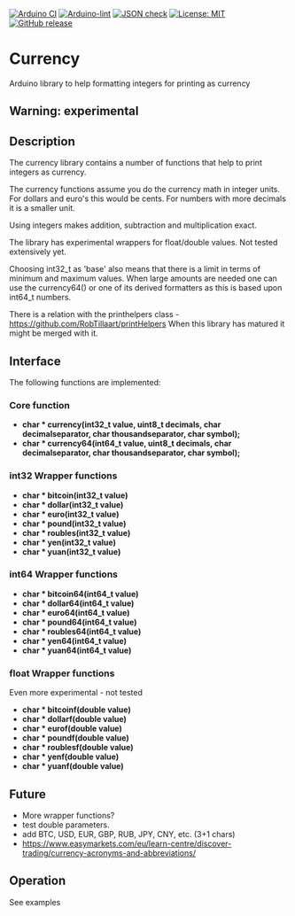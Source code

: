 
[![Arduino CI](https://github.com/RobTillaart/currency/workflows/Arduino%20CI/badge.svg)](https://github.com/marketplace/actions/arduino_ci)
[![Arduino-lint](https://github.com/RobTillaart/Currency/actions/workflows/arduino-lint.yml/badge.svg)](https://github.com/RobTillaart/Currency/actions/workflows/arduino-lint.yml)
[![JSON check](https://github.com/RobTillaart/Currency/actions/workflows/jsoncheck.yml/badge.svg)](https://github.com/RobTillaart/Currency/actions/workflows/jsoncheck.yml)
[![License: MIT](https://img.shields.io/badge/license-MIT-green.svg)](https://github.com/RobTillaart/currency/blob/master/LICENSE)
[![GitHub release](https://img.shields.io/github/release/RobTillaart/currency.svg?maxAge=3600)](https://github.com/RobTillaart/currency/releases)



# Currency

Arduino library to help formatting integers for printing as currency

## Warning: experimental


## Description

The currency library contains a number of functions that help to print 
integers as currency.

The currency functions assume you do the currency math in integer units.
For dollars and euro's this would be cents. For numbers with more decimals 
it is a smaller unit. 

Using integers makes addition, subtraction and multiplication exact.

The library has experimental wrappers for float/double values. 
Not tested extensively yet.

Choosing int32_t as 'base' also means that there is a limit in terms 
of minimum and maximum values. When large amounts are needed one can 
use the currency64() or one of its derived formatters as this is based
upon int64_t numbers.

There is a relation with the printhelpers class - https://github.com/RobTillaart/printHelpers
When this library has matured it might be merged with it.


## Interface

The following functions are implemented:


### Core function

- **char \* currency(int32_t value, uint8_t decimals, char decimalseparator, char thousandseparator, char symbol);** 
- **char \* currency64(int64_t value, uint8_t decimals, char decimalseparator, char thousandseparator, char symbol);**


### int32 Wrapper functions

- **char \* bitcoin(int32_t value)**
- **char \* dollar(int32_t value)**
- **char \* euro(int32_t value)**
- **char \* pound(int32_t value)**
- **char \* roubles(int32_t value)**
- **char \* yen(int32_t value)**
- **char \* yuan(int32_t value)**


### int64 Wrapper functions

- **char \* bitcoin64(int64_t value)**
- **char \* dollar64(int64_t value)**
- **char \* euro64(int64_t value)**
- **char \* pound64(int64_t value)**
- **char \* roubles64(int64_t value)**
- **char \* yen64(int64_t value)**
- **char \* yuan64(int64_t value)**


### float Wrapper functions

Even more experimental - not tested

- **char \* bitcoinf(double value)**
- **char \* dollarf(double value)**
- **char \* eurof(double value)**
- **char \* poundf(double value)**
- **char \* roublesf(double value)**
- **char \* yenf(double value)**
- **char \* yuanf(double value)**


## Future

- More wrapper functions?
- test double parameters.
- add BTC, USD, EUR, GBP, RUB, JPY, CNY, etc. (3+1 chars)
- https://www.easymarkets.com/eu/learn-centre/discover-trading/currency-acronyms-and-abbreviations/


## Operation

See examples

